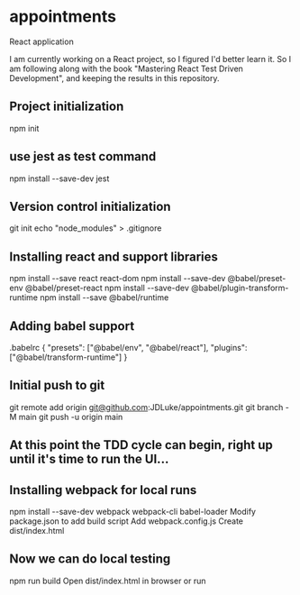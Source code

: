 # appointments
React application

I am currently working on a React project, so I figured I'd better learn it.
So I am following along with the book "Mastering React Test Driven Development",
and keeping the results in this repository.

## Project initialization
npm init
## use jest as test command
npm install --save-dev jest
## Version control initialization
git init
echo "node_modules" > .gitignore
## Installing react and support libraries
npm install --save react react-dom
npm install --save-dev @babel/preset-env @babel/preset-react
npm install --save-dev @babel/plugin-transform-runtime
npm install --save @babel/runtime

## Adding babel support
.babelrc
{
"presets": ["@babel/env", "@babel/react"],
"plugins": ["@babel/transform-runtime"]
}

## Initial push to git
git remote add origin git@github.com:JDLuke/appointments.git
git branch -M main
git push -u origin main

## At this point the TDD cycle can begin, right up until it's time to run the UI...

## Installing webpack for local runs
npm install --save-dev webpack webpack-cli babel-loader
Modify package.json to add build script
Add webpack.config.js
Create dist/index.html
## Now we can do local testing
npm run build
Open dist/index.html in browser or run 
